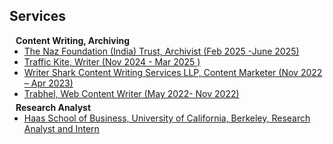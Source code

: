 ## Services

<h4 style="margin:0 10px 0;">Content Writing, Archiving</h4>

<ul style="margin:0 0 5px;">
  <li><a href="https://www.nazindia.org/"><autocolor>The Naz Foundation (India) Trust, Archivist (Feb 2025 -June 2025)</autocolor></a></li>
  <li><a href="https://traffickite.com/"><autocolor>Traffic Kite, Writer (Nov 2024 - Mar 2025 )</autocolor></a></li>
  <li><a href="https://writingsharks.net/"><autocolor>Writer Shark Content Writing Services LLP, Content Marketer (Nov  2022 – Apr 2023)</autocolor></a></li>
  <li><a href=""><autocolor>Trabhel, Web Content Writer (May 2022- Nov 2022)</autocolor></a></li>
</ul>

<h4 style="margin:0 10px 0;">Research Analyst</h4>

<ul style="margin:0 0 20px;">
  <li><a href="https://haas.berkeley.edu/"><autocolor>Haas School of Business, University of California, Berkeley, Research Analyst and Intern </autocolor></a></li>
</ul>